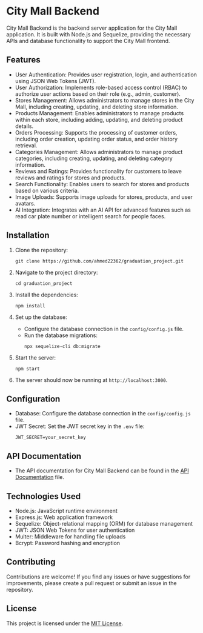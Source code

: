 # City Mall Backend

City Mall Backend is the backend server application for the City Mall application. It is built with Node.js and Sequelize, providing the necessary APIs and database functionality to support the City Mall frontend.

## Features

- User Authentication: Provides user registration, login, and authentication using JSON Web Tokens (JWT).
- User Authorization: Implements role-based access control (RBAC) to authorize user actions based on their role (e.g., admin, customer).
- Stores Management: Allows administrators to manage stores in the City Mall, including creating, updating, and deleting store information.
- Products Management: Enables administrators to manage products within each store, including adding, updating, and deleting product details.
- Orders Processing: Supports the processing of customer orders, including order creation, updating order status, and order history retrieval.
- Categories Management: Allows administrators to manage product categories, including creating, updating, and deleting category information.
- Reviews and Ratings: Provides functionality for customers to leave reviews and ratings for stores and products.
- Search Functionality: Enables users to search for stores and products based on various criteria.
- Image Uploads: Supports image uploads for stores, products, and user avatars.
- AI Integration: Integrates with an AI API for advanced features such as read car plate number or intelligent search for people faces.

## Installation

1. Clone the repository:

   ```shell
   git clone https://github.com/ahmed22362/graduation_project.git
   ```

2. Navigate to the project directory:

   ```shell
   cd graduation_project
   ```

3. Install the dependencies:

   ```shell
   npm install
   ```

4. Set up the database:

   - Configure the database connection in the `config/config.js` file.
   - Run the database migrations:
     ```shell
     npx sequelize-cli db:migrate
     ```

5. Start the server:

   ```shell
   npm start
   ```

6. The server should now be running at `http://localhost:3000`.

## Configuration

- Database: Configure the database connection in the `config/config.js` file.
- JWT Secret: Set the JWT secret key in the `.env` file:
  ```
  JWT_SECRET=your_secret_key
  ```

## API Documentation

- The API documentation for City Mall Backend can be found in the [API Documentation](https://documenter.getpostman.com/view/21827899/2s93RNxueP) file.

## Technologies Used

- Node.js: JavaScript runtime environment
- Express.js: Web application framework
- Sequelize: Object-relational mapping (ORM) for database management
- JWT: JSON Web Tokens for user authentication
- Multer: Middleware for handling file uploads
- Bcrypt: Password hashing and encryption

## Contributing

Contributions are welcome! If you find any issues or have suggestions for improvements, please create a pull request or submit an issue in the repository.

## License

This project is licensed under the [MIT License](LICENSE).

